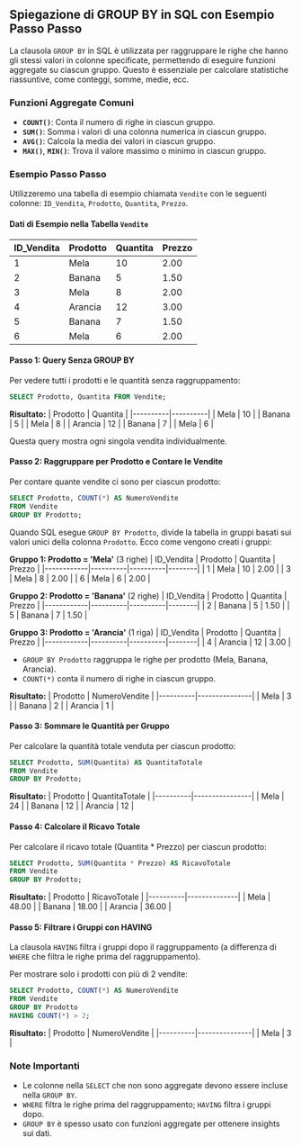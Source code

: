## Spiegazione di GROUP BY in SQL con Esempio Passo Passo

La clausola `GROUP BY` in SQL è utilizzata per raggruppare le righe che hanno gli stessi valori in colonne specificate, permettendo di eseguire funzioni aggregate su ciascun gruppo. Questo è essenziale per calcolare statistiche riassuntive, come conteggi, somme, medie, ecc.

### Funzioni Aggregate Comuni
- **`COUNT()`**: Conta il numero di righe in ciascun gruppo.
- **`SUM()`**: Somma i valori di una colonna numerica in ciascun gruppo.
- **`AVG()`**: Calcola la media dei valori in ciascun gruppo.
- **`MAX()`**, **`MIN()`**: Trova il valore massimo o minimo in ciascun gruppo.

### Esempio Passo Passo

Utilizzeremo una tabella di esempio chiamata `Vendite` con le seguenti colonne: `ID_Vendita`, `Prodotto`, `Quantita`, `Prezzo`.

#### Dati di Esempio nella Tabella `Vendite`

| ID_Vendita | Prodotto  | Quantita | Prezzo |
|------------|-----------|----------|--------|
| 1          | Mela      | 10       | 2.00   |
| 2          | Banana    | 5        | 1.50   |
| 3          | Mela      | 8        | 2.00   |
| 4          | Arancia   | 12       | 3.00   |
| 5          | Banana    | 7        | 1.50   |
| 6          | Mela      | 6        | 2.00   |

#### Passo 1: Query Senza GROUP BY
Per vedere tutti i prodotti e le quantità senza raggruppamento:

```sql
SELECT Prodotto, Quantita FROM Vendite;
```

**Risultato:**
| Prodotto | Quantita |
|----------|----------|
| Mela     | 10       |
| Banana   | 5        |
| Mela     | 8        |
| Arancia  | 12       |
| Banana   | 7        |
| Mela     | 6        |

Questa query mostra ogni singola vendita individualmente.

#### Passo 2: Raggruppare per Prodotto e Contare le Vendite
Per contare quante vendite ci sono per ciascun prodotto:

```sql
SELECT Prodotto, COUNT(*) AS NumeroVendite
FROM Vendite
GROUP BY Prodotto;
```

Quando SQL esegue `GROUP BY Prodotto`, divide la tabella in gruppi basati sui valori unici della colonna `Prodotto`. Ecco come vengono creati i gruppi:

**Gruppo 1: Prodotto = 'Mela'** (3 righe)
| ID_Vendita | Prodotto | Quantita | Prezzo |
|------------|----------|----------|--------|
| 1          | Mela     | 10       | 2.00   |
| 3          | Mela     | 8        | 2.00   |
| 6          | Mela     | 6        | 2.00   |

**Gruppo 2: Prodotto = 'Banana'** (2 righe)
| ID_Vendita | Prodotto | Quantita | Prezzo |
|------------|----------|----------|--------|
| 2          | Banana   | 5        | 1.50   |
| 5          | Banana   | 7        | 1.50   |

**Gruppo 3: Prodotto = 'Arancia'** (1 riga)
| ID_Vendita | Prodotto | Quantita | Prezzo |
|------------|----------|----------|--------|
| 4          | Arancia  | 12       | 3.00   |

- `GROUP BY Prodotto` raggruppa le righe per prodotto (Mela, Banana, Arancia).
- `COUNT(*)` conta il numero di righe in ciascun gruppo.

**Risultato:**
| Prodotto | NumeroVendite |
|----------|---------------|
| Mela     | 3             |
| Banana   | 2             |
| Arancia  | 1             |

#### Passo 3: Sommare le Quantità per Gruppo
Per calcolare la quantità totale venduta per ciascun prodotto:

```sql
SELECT Prodotto, SUM(Quantita) AS QuantitaTotale
FROM Vendite
GROUP BY Prodotto;
```

**Risultato:**
| Prodotto | QuantitaTotale |
|----------|----------------|
| Mela     | 24             |
| Banana   | 12             |
| Arancia  | 12             |

#### Passo 4: Calcolare il Ricavo Totale
Per calcolare il ricavo totale (Quantita * Prezzo) per ciascun prodotto:

```sql
SELECT Prodotto, SUM(Quantita * Prezzo) AS RicavoTotale
FROM Vendite
GROUP BY Prodotto;
```

**Risultato:**
| Prodotto | RicavoTotale |
|----------|--------------|
| Mela     | 48.00        |
| Banana   | 18.00        |
| Arancia  | 36.00        |

#### Passo 5: Filtrare i Gruppi con HAVING
La clausola `HAVING` filtra i gruppi dopo il raggruppamento (a differenza di `WHERE` che filtra le righe prima del raggruppamento).

Per mostrare solo i prodotti con più di 2 vendite:

```sql
SELECT Prodotto, COUNT(*) AS NumeroVendite
FROM Vendite
GROUP BY Prodotto
HAVING COUNT(*) > 2;
```

**Risultato:**
| Prodotto | NumeroVendite |
|----------|---------------|
| Mela     | 3             |

### Note Importanti
- Le colonne nella `SELECT` che non sono aggregate devono essere incluse nella `GROUP BY`.
- `WHERE` filtra le righe prima del raggruppamento; `HAVING` filtra i gruppi dopo.
- `GROUP BY` è spesso usato con funzioni aggregate per ottenere insights sui dati.